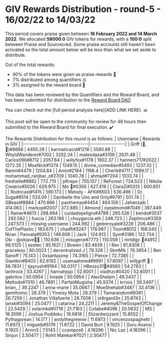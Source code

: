 
# GIV Rewards Distribution - round-5  - 16/02/22 to 14/03/22
This period covers praise given between **16 February 2022 and 14 March 2022**. We allocated **58000.0** GIV tokens for rewards, with a **100:0** split between Praise and Sourcecred. Some praise accounts still haven’t been activated so the total amount below will be less than what we set aside to distribute.

Out of the total rewards:

* 90% of the tokens were given as praise rewards :pray:
* 7% distributed among quantifiers :balance_scale:
* 3% assigned to the reward board :memo:

This data has been reviewed by the Quantifiers and the Reward Board, and has been submitted for distribution to the [Reward Board DAO](https://xdai.aragon.blossom.software/#/rewardboardtec/)


You can check out the [full period analysis here](ADD LINK HERE). :bar_chart:

This post will be open to the community for review for 48 hours then submitted to the Reward Board for final execution. :heavy_check_mark:

The Rewards Distribution for this round is as follows:
| Username                        |   Rewards in GIV |
|:--------------------------------|-----------------:|
| Griff (💜,💜)#8888              |       4455.28    |
| karmaticacid#1218               |       3580.88    |
| WhyldWanderer#7002              |       3252.24    |
| mateodaza#3156                  |       2631.48    |
| Carlos096#8712                  |       2057.84    |
| willyfox#1178                   |       1902.37    |
| hanners717#2022                 |       1272.35    |
| MoeNick#1374                    |       1249.15    |
| divine_comedian#5493            |       1237.33    |
| Ramin#4479                      |       1204.84    |
| Amin#2164                       |       1168.4     |
| Cherik#4711                     |       1099.17    |
| mohammad_ranjbar_z#2709         |       1040.78    |
| ahmad#7204                      |       1033.74    |
| freshelle#9882                  |        772.715   |
| pKrepe                          |        755.137   |
| ReForest                        |        734.523   |
| Nikola Creatrix#5026            |        629.975   |
| Mo 🤖#0356                      |        627.419   |
| ClaraZi#5313                    |        600.651   |
| Rodricast#1415                  |        590.173   |
| Melody - AFK#8503               |        536.496   |
| Dr. Suga#8514                   |        533.09    |
| Danibelle the Uno and Only#6791 |        501.74    |
| GBeast#8884                     |        470.896   |
| paxthemax#4454                  |        464.159   |
| Jahanzaib                       |        414.063   |
| markop#2007                     |        372.885   |
| Almond | oyealmond#7049         |        367.449   |
| Rainer#4613                     |        298.994   |
| cuidadopeligro#4788             |        295.526   |
| bends#3537                      |        292.582   |
| fuscia                          |        263.186   |
| chuygarcia.eth                  |        248.723   |
| Zeptimus#3359                   |        247.573   |
| missing username                |        244.992   |
| geleeroyale#3228                |        206.486   |
| CutThePlastic                   |        183.675   |
| chadfi#3247                     |        176.987   |
| Tosin#8012                      |        168.045   |
| Niran | Panvala#9353            |        148.608   |
| Jack                            |        124.913   |
| Sym#3186                        |        122.734   |
| Oki - @okiave💜🐙               |        110.636   |
| missgene#7773                   |        110.059   |
| mrtdlgc 🐝#4912                 |         98.5125  |
| ezetec                          |         85.1621  |
| Bowen                           |         83.4839  |
| !              Rev              |         81.8308  |
| graceless                       |         80.0023  |
| decentralized J                 |         79.326   |
| SkmMlk                          |         76.3954  |
| Ben Sanoff                      |         75.143   |
| 0xsantasimp                     |         74.3165  |
| Pierce                          |         72.7385  |
| Giantkin#8403                   |         62.6192  |
| usamaahmed#9991                 |         57.6097  |
| willjgriff 🐝                   |         56.7831  |
| tjayrush#9164                   |         56.0317  |
| HBesso31🐙#4560                 |         54.2783  |
| lanitrock                       |         53.4267  |
| hannahjojo                      |         52.6001  |
| vladhzc#0420                    |         52.6001  |
| gabritox                        |         50.0954  |
| liviade                         |         50.0954  |
| AlexShelpin                     |         49.2437  |
| Mettodo#7010                    |         46.7891  |
| ParfaitMugisha                  |         45.9374  |
| krrisis                         |         39.2497  |
| brian_                          |         39.2247  |
| anna-marie                      |         35.0667  |
| MoeShehab#3487                  |         33.4136  |
| gemthomo                        |         28.379   |
| Yineisy Mota                    |         28.379   |
| Tamarandom#9361                 |         26.7259  |
| Jonathan Villafuerte            |         26.7008  |
| st4rgard3n                      |         25.8743  |
| lanski#3094                     |         25.0477  |
| catarina                        |         24.2211  |
| Jeremy&TheGospelOfChange        |         22.5429  |
| solarmkd#0718                   |         21.7163  |
| Cotabe#4096                     |         20.0632  |
| MS                              |         18.3599  |
| Joshua Poddoku                  |         16.6818  |
| Elizardwizzard                  |         15.8552  |
| Pythagorean                     |         14.177   |
| andythegreenie                  |         11.6973  |
| vincenzospaghetti               |         11.6973  |
| miguelb#5176                    |         11.6722  |
| David Burt                      |          9.1925  |
| Guru Anansi                     |          9.1925  |
| Annn3                           |          7.5143  |
| ccampos6                        |          4.18296 |
| Nic Laz                         |          4.18296 |
| Sinjun                          |          2.50477 |
| Rohit Malekar#7021              |          2.50477 |